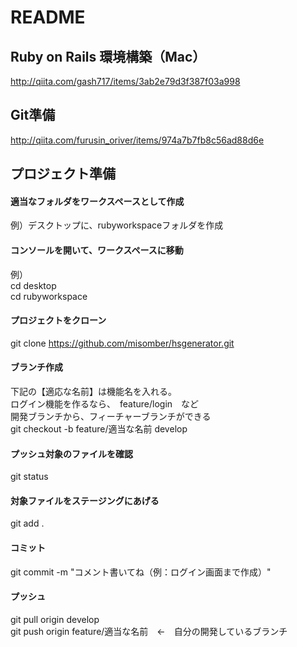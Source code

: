 # README

## Ruby on Rails 環境構築（Mac）
http://qiita.com/gash717/items/3ab2e79d3f387f03a998

## Git準備
http://qiita.com/furusin_oriver/items/974a7b7fb8c56ad88d6e

## プロジェクト準備  
#### 適当なフォルダをワークスペースとして作成  
例）デスクトップに、rubyworkspaceフォルダを作成  

#### コンソールを開いて、ワークスペースに移動
例）  
cd desktop  
cd rubyworkspace  

#### プロジェクトをクローン    
git clone   https://github.com/misomber/hsgenerator.git  

#### ブランチ作成  
下記の【適応な名前】は機能名を入れる。  
ログイン機能を作るなら、　feature/login　など  
開発ブランチから、フィーチャーブランチができる  	
git checkout -b feature/適当な名前 develop  

#### プッシュ対象のファイルを確認  
git status  

#### 対象ファイルをステージングにあげる  
git add .  

#### コミット  
git commit -m "コメント書いてね（例：ログイン画面まで作成）"  

#### プッシュ  
git pull origin develop  
git push origin feature/適当な名前　←　自分の開発しているブランチ  
